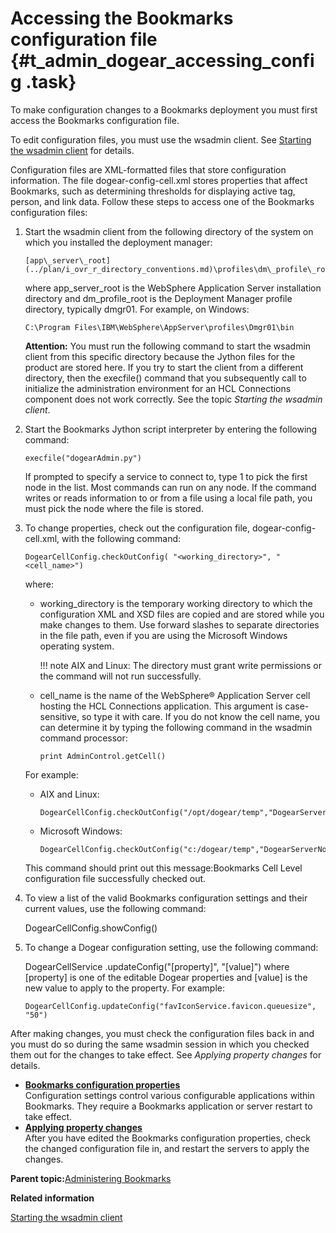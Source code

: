 # Accessing the Bookmarks configuration file {#t_admin_dogear_accessing_config .task}

To make configuration changes to a Bookmarks deployment you must first access the Bookmarks configuration file.

To edit configuration files, you must use the wsadmin client. See [Starting the wsadmin client](t_admin_wsadmin_starting.md) for details.

Configuration files are XML-formatted files that store configuration information. The file dogear-config-cell.xml stores properties that affect Bookmarks, such as determining thresholds for displaying active tag, person, and link data. Follow these steps to access one of the Bookmarks configuration files:

1.  Start the wsadmin client from the following directory of the system on which you installed the deployment manager:

    ```
    [app\_server\_root](../plan/i_ovr_r_directory_conventions.md)\profiles\dm\_profile\_root\bin
    ```

    where app\_server\_root is the WebSphere Application Server installation directory and dm\_profile\_root is the Deployment Manager profile directory, typically dmgr01. For example, on Windows:

    ```
    C:\Program Files\IBM\WebSphere\AppServer\profiles\Dmgr01\bin
    ```

    **Attention:** You must run the following command to start the wsadmin client from this specific directory because the Jython files for the product are stored here. If you try to start the client from a different directory, then the execfile\(\) command that you subsequently call to initialize the administration environment for an HCL Connections component does not work correctly. See the topic *Starting the wsadmin client*.

2.  Start the Bookmarks Jython script interpreter by entering the following command:

    ```
    execfile("dogearAdmin.py")
    ```

    If prompted to specify a service to connect to, type 1 to pick the first node in the list. Most commands can run on any node. If the command writes or reads information to or from a file using a local file path, you must pick the node where the file is stored.

3.  To change properties, check out the configuration file, dogear-config-cell.xml, with the following command:

    ```
    DogearCellConfig.checkOutConfig( "<working_directory>", "<cell_name>") 
    
    ```

    where:

    -   working\_directory is the temporary working directory to which the configuration XML and XSD files are copied and are stored while you make changes to them. Use forward slashes to separate directories in the file path, even if you are using the Microsoft Windows operating system.

        !!! note
    AIX and Linux: The directory must grant write permissions or the command will not run successfully.

    -   cell\_name is the name of the WebSphere® Application Server cell hosting the HCL Connections application. This argument is case-sensitive, so type it with care. If you do not know the cell name, you can determine it by typing the following command in the wsadmin command processor:

        ```
        print AdminControl.getCell()
        ```

    For example:

    -   AIX and Linux:

        ```
        DogearCellConfig.checkOutConfig("/opt/dogear/temp","DogearServerNode01Cell")
        ```

    -   Microsoft Windows:

        ```
        DogearCellConfig.checkOutConfig("c:/dogear/temp","DogearServerNode01Cell")
        ```

    This command should print out this message:Bookmarks Cell Level configuration file successfully checked out.

4.  To view a list of the valid Bookmarks configuration settings and their current values, use the following command:

    DogearCellConfig.showConfig\(\)

5.  To change a Dogear configuration setting, use the following command:

    DogearCellService .updateConfig\("\[property\]", "\[value\]"\) where \[property\] is one of the editable Dogear properties and \[value\] is the new value to apply to the property. For example:

    ```
    DogearCellConfig.updateConfig("favIconService.favicon.queuesize", "50")
    ```


After making changes, you must check the configuration files back in and you must do so during the same wsadmin session in which you checked them out for the changes to take effect. See *Applying property changes* for details.

-   **[Bookmarks configuration properties](../admin/r_admin_dogear_config_properties.md)**  
Configuration settings control various configurable applications within Bookmarks. They require a Bookmarks application or server restart to take effect.
-   **[Applying property changes](../admin/t_admin_dogear_apply_prop_change.md)**  
After you have edited the Bookmarks configuration properties, check the changed configuration file in, and restart the servers to apply the changes.

**Parent topic:**[Administering Bookmarks](../admin/c_admin_dogerar_intro.md)

**Related information**  


[Starting the wsadmin client](../admin/t_admin_wsadmin_starting.md)

